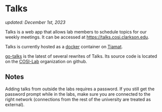 # Talks

_updated: December 1st, 2023_

Talks is a web app that allows lab members to schedule topics for our weekly meetings. It can be accessed at <https://talks.cosi.clarkson.edu>.

Talks is currently hosted as a [docker](https://www.docker.com/) container on [Tiamat](../infrastructure/servers/tiamat.md).

[go-talks](https://github.com/COSI-Lab/go-talks) is the latest of several rewrites of Talks. Its source code is located on the [COSI-Lab](https://github.com/COSI-Lab/) organization on github.

## Notes

Adding talks from outside the labs requires a password. If you still get the password prompt while in the labs, make sure you are connected to the right network (connections from the rest of the university are treated as external).
